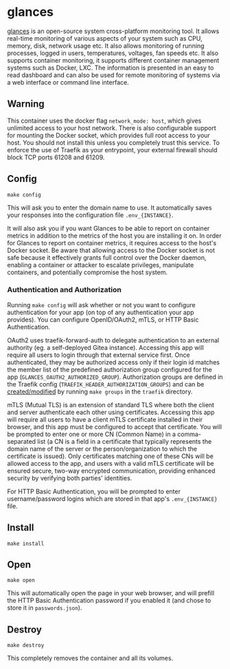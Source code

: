 # glances

[glances](https://github.com/nicolargo/glances) is an open-source system
cross-platform monitoring tool. It allows real-time monitoring of various
aspects of your system such as CPU, memory, disk, network usage etc. It also
allows monitoring of running processes, logged in users, temperatures,
voltages, fan speeds etc. It also supports container monitoring, it supports
different container management systems such as Docker, LXC. The information
is presented in an easy to read dashboard and can also be used for remote
monitoring of systems via a web interface or command line interface. 

## Warning

This container uses the docker flag `network_mode: host`, which gives
unlimited access to your host network. There is also configurable
support for mounting the Docker socket, which provides full root
access to your host. You should not install this unless you completely
trust this service. To enforce the use of Traefik as your entrypoint,
your external firewall should block TCP ports 61208 and 61209.

## Config

```
make config
```

This will ask you to enter the domain name to use.
It automatically saves your responses into the configuration file
`.env_{INSTANCE}`.

It will also ask you if you want Glances to be able to report on container
metrics in addition to the metrics of the host you are installing it on.
In order for Glances to report on container metrics, it requires access to
the host's Docker socket. Be aware that allowing access to the Docker socket
is not safe because it effectively grants full control over the Docker
daemon, enabling a container or attacker to escalate privileges, manipulate
containers, and potentially compromise the host system.

### Authentication and Authorization

Running `make config` will ask whether or not you want to configure
authentication for your app (on top of any authentication your app provides).
You can configure OpenID/OAuth2, mTLS, or HTTP Basic Authentication.

OAuth2 uses traefik-forward-auth to delegate authentication to an external
authority (eg. a self-deployed Gitea instance). Accessing this app will
require all users to login through that external service first. Once
authenticated, they may be authorized access only if their login id matches the
member list of the predefined authorization group configured for the app
(`GLANCES_OAUTH2_AUTHORIZED_GROUP`). Authorization groups are defined in the
Traefik config (`TRAEFIK_HEADER_AUTHORIZATION_GROUPS`) and can be
[created/modified](https://github.com/EnigmaCurry/d.rymcg.tech/blob/master/traefik/README.md#oauth2-authentication)
by running `make groups` in the `traefik` directory.

mTLS (Mutual TLS) is an extension of standard TLS where both the client and
server authenticate each other using certificates. Accessing this app will
require all users to have a client mTLS certificate installed in their browser,
and this app must be configured to accept that certificate. You will be
prompted to enter one or more CN (Common Name) in a comma-separated list (a CN
is a field in a certificate that typically represents the domain name of the
server or the person/organization to which the certificate is issued). Only
certificates matching one of these CNs will be allowed access to the app, and
users with a valid mTLS certificate will be ensured secure, two-way encrypted
communication, providing enhanced security by verifying both parties'
identities.

For HTTP Basic Authentication, you will be prompted to enter username/password
logins which are stored in that app's `.env_{INSTANCE}` file.

## Install

```
make install
```

## Open

```
make open
```

This will automatically open the page in your web browser, and will
prefill the HTTP Basic Authentication password if you enabled it
(and chose to store it in `passwords.json`).

## Destroy

```
make destroy
```

This completely removes the container and all its volumes.
